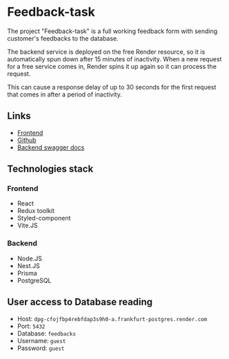 # Feedback-task

The project "Feedback-task" is a full working feedback form with sending customer's feedbacks to the database.

The backend service is deployed on the free Render resource, so it is
automatically spun down after 15 minutes of inactivity. When a new request for a free service comes in, Render spins it up again so it can process the request.

This can cause a response delay of up to 30 seconds for the first request that comes in after a period of inactivity.

## Links

- [Frontend](https://feedbacks-frontend.onrender.com)
- [Github](https://github.com/marisereda/feedback-task)
- [Backend swagger docs](https://app.swaggerhub.com/apis-docs/marisereda/feedback-task/1.0)

## Technologies stack

### Frontend

- React
- Redux toolkit
- Styled-component
- Vite.JS

### Backend

- Node.JS
- Nest.JS
- Prisma
- PostgreSQL

## User access to Database reading

- Host: `dpg-cfojfbp4rebfdap3s9h0-a.frankfurt-postgres.render.com`
- Port: `5432`
- Database: `feedbacks`
- Username: `guest`
- Password: `guest`
